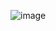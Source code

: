 ![image](https://github.com/WladimirParraga/EvaluacionParcialOF/assets/151756148/cd6eb2c9-566c-4750-baa3-b2e53805fcdd)

